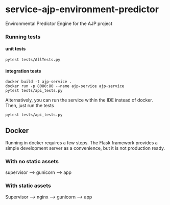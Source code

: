 # service-ajp-environment-predictor
Environmental Predictor Engine for the AJP project

### Running tests
#### unit tests
`pytest tests/AllTests.py`

#### integration tests
```
docker build -t ajp-service .
docker run -p 8080:80 --name ajp-service ajp-service
pytest tests/api_tests.py
```

Alternatively, you can run the service within the IDE instead of docker.
Then, just run the tests
```
pytest tests/api_tests.py
```

## Docker
Running in docker requires a few steps.  The Flask framework provides a simple development
server as a convenience, but it is not production ready.  

### With no static assets
supervisor --> gunicorn --> app

### With static assets
Supervisor --> nginx --> gunicorn --> app

